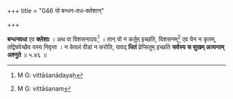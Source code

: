 +++
title = "046 यो बन्धन-वध-क्लेशान्"

+++


**बन्धनवधा** एव **क्लेशाः** । अथ वा विशसनादयः[^१२७] । तान् यो न कर्तुम् इच्छति, विशसनम्[^१२८] एव येन न कृतम्, तद्विषयेच्छैव यस्य निवृत्ता । न केवलं पीडां न करोति, यावद् **धितं** प्रेप्सितुम् इच्छति **सर्वस्य** **स सुखम् अत्यन्तम् अश्नुते** ॥ ५.४६ ॥


[^१२८]:
     M G: vittāśanam


[^१२७]:
     M G: vittāśanādayaḥ
